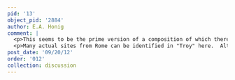 ```yaml
---
pid: '13'
object_pid: '2884'
author: E.A. Honig
comment: |
  <p>This seems to be the prime version of a composition of which there are several further copies, eg the painting sold Christies London July 7 2004, and the version in Munich (ertz 1979 #26). It is also possible that the Munich version is the prime one. All are on copper plates of roughly the same size but only this one is signed and dated. It was sold as having a pendant of Aeneas and Sibyl in the Underworld, a work that seems to be later and of slightly less good quality. Perhaps they were put together later as being thematically connected.</p>
  <p>Many actual sites from Rome can be identified in "Troy" here.  Although I have not seen this picture, I suggest that its date might actually read 1595 because the drawing on which it is based is very clearly dated 1594. That drawing is View of the Bridge and Castel Sant' Angelo (pen and brown ink, 179 x 269); Darmstadt, Hessisches Landesmuseum, inv. #AE 397. On this drawing see Winner 1975, 93-94.</p>
post_date: '09/20/12'
order: '012'
collection: discussion
---
```

